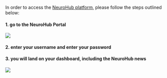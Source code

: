 In order to access the [NeuroHub platform](https://portal.neurohub.ca), please follow the steps outlined below:


#### 1. go to the NeuroHub Portal 

![](https://github.com/neurohub/neurohub_documentation/blob/master/images/portal_login.png)

#### 2. enter your username and enter your password 

#### 3. you will land on your dashboard, including the NeuroHub news 

![](https://github.com/neurohub/neurohub_documentation/blob/master/images/neurohub_dashboard.png)